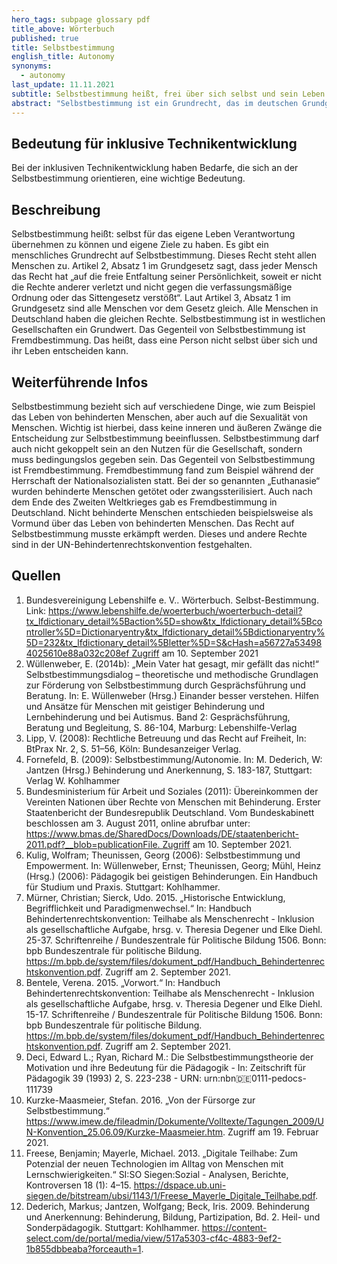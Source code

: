 ```yaml
---
hero_tags: subpage glossary pdf
title_above: Wörterbuch
published: true
title: Selbstbestimmung
english_title: Autonomy
synonyms:
  - autonomy
last_update: 11.11.2021
subtitle: Selbstbestimmung heißt, frei über sich selbst und sein Leben entscheiden zu können.
abstract: "Selbstbestimmung ist ein Grundrecht, das im deutschen Grundgesetz steht. Es garantiert, dass jeder Mensch sein Leben selbst gestalten kann, eigene Ziele haben darf und diese auch verwirklichen kann. Natürlich gilt das auch für Menschen mit Behinderung. Sie können Unterstützung und Beratung bekommen, aber sie entscheiden selbst. Darin muss man sie stärken und stützen. Das nennt man „Empowerment“."
---
```


## Bedeutung für inklusive Technikentwicklung

Bei der inklusiven Technikentwicklung haben Bedarfe, die sich an der Selbstbestimmung orientieren, eine wichtige Bedeutung.

## Beschreibung

Selbstbestimmung heißt: selbst für das eigene Leben Verantwortung übernehmen zu können und eigene Ziele zu haben. Es gibt ein menschliches Grundrecht auf Selbstbestimmung. Dieses Recht steht allen Menschen zu. Artikel 2, Absatz 1 im Grundgesetz sagt, dass jeder Mensch das Recht hat „auf die freie Entfaltung seiner Persönlichkeit, soweit er nicht die Rechte anderer verletzt und nicht gegen die verfassungsmäßige Ordnung oder das Sittengesetz verstößt“. Laut Artikel 3, Absatz 1 im Grundgesetz sind alle Menschen vor dem Gesetz gleich. Alle Menschen in Deutschland haben die gleichen Rechte. Selbstbestimmung ist in westlichen Gesellschaften ein Grundwert. Das Gegenteil von Selbstbestimmung ist Fremdbestimmung. Das heißt, dass eine Person nicht selbst über sich und ihr Leben entscheiden kann.

## Weiterführende Infos

Selbstbestimmung bezieht sich auf verschiedene Dinge, wie zum Beispiel das Leben von behinderten Menschen, aber auch auf die Sexualität von Menschen. Wichtig ist hierbei, dass keine inneren und äußeren Zwänge die Entscheidung zur Selbstbestimmung beeinflussen. Selbstbestimmung darf auch nicht gekoppelt sein an den Nutzen für die Gesellschaft, sondern muss bedingungslos gegeben sein. Das Gegenteil von Selbstbestimmung ist Fremdbestimmung. Fremdbestimmung fand zum Beispiel während der Herrschaft der Nationalsozialisten statt. Bei der so genannten „Euthanasie“ wurden behinderte Menschen getötet oder zwangssterilisiert. Auch nach dem Ende des Zweiten Weltkrieges gab es Fremdbestimmung in Deutschland. Nicht behinderte Menschen entschieden beispielsweise als Vormund über das Leben von behinderten Menschen. Das Recht auf Selbstbestimmung musste erkämpft werden. Dieses und andere Rechte sind in der UN-Behindertenrechtskonvention festgehalten. 

## Quellen

1. Bundesvereinigung Lebenshilfe e. V.. Wörterbuch. Selbst-Bestimmung. Link: https://www.lebenshilfe.de/woerterbuch/woerterbuch-detail?tx_lfdictionary_detail%5Baction%5D=show&tx_lfdictionary_detail%5Bcontroller%5D=Dictionaryentry&tx_lfdictionary_detail%5Bdictionaryentry%5D=232&tx_lfdictionary_detail%5Bletter%5D=S&cHash=a56727a534984025610e88a032c208ef Zugriff am 10. September 2021
2. Wüllenweber, E. (2014b): „Mein Vater hat gesagt, mir gefällt das nicht!“ Selbstbestimmungsdialog – theoretische und methodische Grundlagen zur Förderung von Selbstbestimmung durch Gesprächsführung und Beratung. In: E. Wüllenweber (Hrsg.) Einander besser verstehen. Hilfen und Ansätze für Menschen mit geistiger Behinderung und Lernbehinderung und bei Autismus. Band 2: Gesprächsführung, Beratung und Begleitung, S. 86-104, Marburg: Lebenshilfe-Verlag
3. Lipp, V. (2008): Rechtliche Betreuung und das Recht auf Freiheit, In: BtPrax Nr. 2, S. 51–56, Köln: Bundesanzeiger Verlag.
4. Fornefeld, B. (2009): Selbstbestimmung/Autonomie. In: M. Dederich, W: Jantzen (Hrsg.) Behinderung und Anerkennung, S. 183-187, Stuttgart: Verlag W. Kohlhammer
5. Bundesministerium für Arbeit und Soziales (2011): Übereinkommen der Vereinten Nationen über Rechte von Menschen mit Behinderung. Erster Staatenbericht der Bundesrepublik Deutschland. Vom Bundeskabinett beschlossen am 3. August 2011, online abrufbar unter: https://www.bmas.de/SharedDocs/Downloads/DE/staatenbericht-2011.pdf?__blob=publicationFile. Zugriff am 10. September 2021.
6. Kulig, Wolfram; Theunissen, Georg (2006): Selbstbestimmung und Empowerment. In: Wüllenweber, Ernst; Theunissen, Georg; Mühl, Heinz (Hrsg.) (2006): Pädagogik bei geistigen Behinderungen. Ein Handbuch für Studium und Praxis. Stuttgart: Kohlhammer.
7. Mürner, Christian; Sierck, Udo. 2015. „Historische Entwicklung, Begrifflichkeit und Paradigmenwechsel.“ In: Handbuch Behindertenrechtskonvention: Teilhabe als Menschenrecht - Inklusion als gesellschaftliche Aufgabe, hrsg. v. Theresia Degener und Elke Diehl. 25-37. Schriftenreihe / Bundeszentrale für Politische Bildung 1506. Bonn: bpb Bundeszentrale für politische Bildung. https://m.bpb.de/system/files/dokument_pdf/Handbuch_Behindertenrechtskonvention.pdf. Zugriff am 2. September 2021.
8. Bentele, Verena. 2015. „Vorwort.“ In: Handbuch Behindertenrechtskonvention: Teilhabe als Menschenrecht - Inklusion als gesellschaftliche Aufgabe, hrsg. v. Theresia Degener und Elke Diehl. 15-17. Schriftenreihe / Bundeszentrale für Politische Bildung 1506. Bonn: bpb Bundeszentrale für politische Bildung. https://m.bpb.de/system/files/dokument_pdf/Handbuch_Behindertenrechtskonvention.pdf. Zugriff am 2. September 2021.
9. Deci, Edward L.; Ryan, Richard M.: Die Selbstbestimmungstheorie der Motivation und ihre Bedeutung für die Pädagogik - In: Zeitschrift für Pädagogik 39 (1993) 2, S. 223-238 - URN: urn:nbn:de:0111-pedocs-111739
10. Kurzke-Maasmeier, Stefan. 2016. „Von der Fürsorge zur Selbstbestimmung.“ https://www.imew.de/fileadmin/Dokumente/Volltexte/Tagungen_2009/UN-Konvention_25.06.09/Kurzke-Maasmeier.htm. Zugriff am 19. Februar 2021.
11. Freese, Benjamin; Mayerle, Michael. 2013. „Digitale Teilhabe: Zum Potenzial der neuen Technologien im Alltag von Menschen mit Lernschwierigkeiten.“ SI:SO Siegen:Sozial - Analysen, Berichte, Kontroversen 18 (1): 4–15. https://dspace.ub.uni-siegen.de/bitstream/ubsi/1143/1/Freese_Mayerle_Digitale_Teilhabe.pdf.
12. Dederich, Markus; Jantzen, Wolfgang; Beck, Iris. 2009. Behinderung und Anerkennung: Behinderung, Bildung, Partizipation, Bd. 2. Heil- und Sonderpädagogik. Stuttgart: Kohlhammer. https://content-select.com/de/portal/media/view/517a5303-cf4c-4883-9ef2-1b855dbbeaba?forceauth=1.
